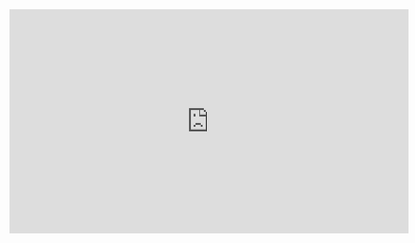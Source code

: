 <iframe width="720" height="405" src="https://rutube.ru/play/embed/75f34b30b67cfb03336db1d2cffc649b/" frameBorder="0" allow="clipboard-write; autoplay" webkitAllowFullScreen mozallowfullscreen allowFullScreen></iframe>
